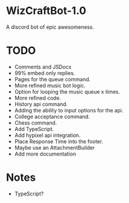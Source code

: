 # WizCraftBot-1.0
A discord bot of epic awesomeness.

# TODO
- Comments and JSDocs
- 99% embed only replies.
- Pages for the queue command.
- More refined music bot logic.
- Option for looping the music queue x times.
- More refined code.
- History api command.
- Adding the ability to input options for the api.
- College acceptance command.
- Chess command.
- Add TypeScript.
- Add hypixel api integration.
- Place Response Time into the footer.
- Maybe use an AttachmentBuilder
- Add more documentation

# Notes
- TypeScript?
